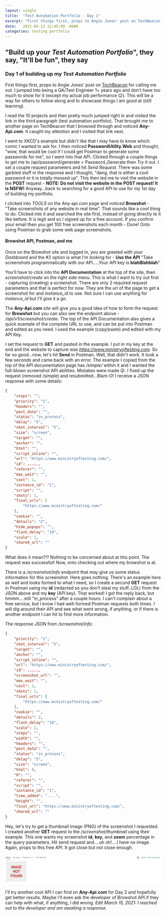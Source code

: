 ```yaml
---
layout: single
title:  "Test Automation Portfolio - Day 1"
excerpt: "First things first, props to Angie Jones' post on TechBeacon for calling me out.  I jumped into being a QA/Test Engineer 1+ years ago and don't have too much to show for it (except my actual job performance ;-) ).  This will be a way for others to follow along and to showcase things I am good at (still learning)."
date:   2021-03-12 12:45:00 -0600
categories: testing portfolio
---
```

<style type="text/css">
  .rss-subscribe {
	  display: none;
  }
</style>

## "Build up your *Test Automation Portfolio*", they say, "It'll be fun", they say

### Day 1 of building up my *Test Automation Portfolio*
First things first, props to Angie Jones' post on <a href="https://techbeacon.com/app-dev-testing/10-portfolio-projects-aspiring-automation-engineers" target="_blank" rel="noopener noreferrer">TechBeacon</a> for calling me out.  I jumped into being a QA/Test Engineer 1+ years ago and don't have too much to show for it (except my actual job performance 😉).  This will be a way for others to follow along and to showcase things I am good at (still learning).

I read the 10 projects and then pretty much jumped right in and visited the link in the third paragraph (test automation portfolio).  That brought me to another page on TechBeacon that I browsed through and noticed **Any-Api.com**.  It caught my attention and I visited that link next.

I went to XKCD's example but didn't like that I may have to know which comic I wanted to ask for.  I then noticed **PasswordUtility.Web** and thought, "wow, that would be cool if I could get Postman to generate some passwords for me", so I went into that API.  Clicked through a couple things to get me to /api/password/generate > Password_Generate then *Try it out*.  I set a couple request parameters and hit *Send Request*.  There was some garbled stuff in the response and I thought, "dang, that is either a cool password or it is totally messed up".  This then led me to visit the website in the **POST** request - **NOTE:  Do not visit the website in the POST request!  It is NSFW!**  Anyway...back to searching for a good API to use for my 1st day of building my portfolio.

I clicked into *TOOLS* on the Any-api.com page and noticed **Browshot** - "Take screenshots of any website in real time".  That sounds like a cool thing to do.  Clicked into it and searched the site first, instead of going directly to it like before.  It is legit and so I signed up for a free account.  If you confirm your email then you get 100 free screenshots each month - Done!  Onto using Postman to grab some web page screenshots.

#### Browshot API, Postman, and me
Once on the Browshot site and logged in, you are greeted with your *Dashboard* and the #2 option is what I'm looking for - **Use the API** "Take screenshots programmatically with our API.....Your API key is **blahBlahblah**".

You'll have to click into the **API Documentation** at the top of the site, then *screenshot/create* on the right side menu.  This is what I want to try out first - capturing (creating) a screenshot.  There are only 2 required request parameters and that is perfect for now.  They are the *url* of the page to get a screenshot for and *instance_id* to use.  Not sure I can use anything for *instance_id* but I'll give it a go.

The **Any-Api.com** site will give you a good idea of how to form the request for **Browshot** but you can also see the endpoint above - */api/v1/screenshot/create*.  The top of the API Documentation also gives a quick example of the complete URL to use, and can be put into Postman and edited as you need.  I used the example (copy/paste) and edited with my API Key.

I set the request to **GET** and pasted in the example.  I put in my key at the end and the website to capture was *https://www.ministryoftesting.com*.  So far so good...now, let's hit **Send** in Postman.  Well, that didn't work.  It took a few seconds and came back with an error.  The example I copied from the top of the API documentation page has */simple/* within it and I wanted the full-blown screenshot API abilities.  Mistakes were made 😜.  I fixed up the request (removed /simple) and resubmitted...Blam-O!  I receive a JSON response with some details:

```JSON
{
    "steps": "",
    "priority": "1",
    "headers": "",
    "post_data": "",
    "status": "in_process",
    "delay": "5",
    "shot_interval": "5",
    "size": "screen",
    "target": "",
    "anchor": "",
    "html": "",
    "script_inline": "",
    "url": "https://www.ministryoftesting.com/",
    "id": .....,
    "referer": "",
    "max_wait": "",
    "cost": 1,
    "instance_id": "1",
    "script": "",
    "shots": 1,
    "final_urls": [
        "https://www.ministryoftesting.com/"
    ],
    "cookie": "",
    "details": "2",
    "hide_popups": "",
    "flash_delay": "10",
    "scale": 1,
    "shared_url": ""
}
```

What does it mean?!?  Nothing to be concerned about at this point.  The request was successful!  Now, onto checking out where my browshot is at.

There is a */screenshot/info* endpoint that may give us some status information for this screenshot.  Here goes nothing.  There's an example here as well and looks formed to what I need, so I create a second **GET** request in Postman using my **id** (redacted so you don't steal my stuff..LOL) from the JSON above and my **key** (API key).  That worked!  I got the reply back, but hmmm....still "in_process" after a couple hours.  I can't complain about a free service, but I know I had well-formed Postman requests both times.  I will dig around their API and see what went wrong, if anything, or if there is another endpoint I can hit to find more information.

The response JSON from */screenshot/info*:

```JSON
{
    "priority": "1",
    "shot_interval": "5",
    "target": "",
    "anchor": "",
    "script_inline": "",
    "url": "https://www.ministryoftesting.com/",
    "id": .....,
    "screenshot_url": "",
    "max_wait": "",
    "cost": 1,
    "shots": 1,
    "final_urls": [
        "https://www.ministryoftesting.com/"
    ],
    "cookie": "",
    "details": 2,
    "flash_delay": "10",
    "scale": 1,
    "steps": "",
    "width": "",
    "headers": "",
    "post_data": "",
    "status": "in_process",
    "delay": "5",
    "size": "screen",
    "html": 0,
    "0": "",
    "referer": "",
    "script": "",
    "instance_id": "1",
    "time_added": "....",
    "height": "",
    "final_url": "https://www.ministryoftesting.com/",
    "shared_url": ""
}
```

Hey, let's try to get a thumbnail image (PNG) of the screenshot I requested.  I created another **GET** request to the */screenshot/thumbnail* using their example.  This one wants my screenshot **id**, **key**, and **zoom** percentage in the query parameters.  Hit send request and....uh oh!....I have no image.  Again, props to this free API.  It got close but not close enough.

![](/assets/images/browshot-image-not-found-404.png)

I'll try another cool API I can find on **Any-Api.com** for Day 2 and hopefully get better results.  Maybe I'll even ask the developer of Browshot API if they can help with what, if anything, I did wrong.  *Edit March 15, 2021:  I reached out to the developer and am awaiting a response.*